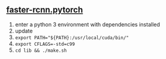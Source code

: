 ## [faster-rcnn.pytorch](https://github.com/jwyang/faster-rcnn.pytorch)

1. enter a python 3 environment with dependencies installed
2. update 
3. `export PATH="${PATH}:/usr/local/cuda/bin/"`
4. `export CFLAGS=-std=c99`
5. `cd lib && ./make.sh`
<!--stackedit_data:
eyJoaXN0b3J5IjpbMTY5NjkwNjcwNl19
-->
